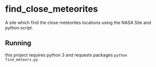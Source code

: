 # find_close_meteorites
A site which find the close meteorites locations using the NASA Site and python script.
## Running
this project requires python 3 and requests packages
`python find_meteors.py`
